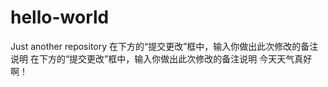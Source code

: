 # hello-world
Just another repository
在下方的“提交更改”框中，输入你做出此次修改的备注说明
在下方的“提交更改”框中，输入你做出此次修改的备注说明
今天天气真好啊！
